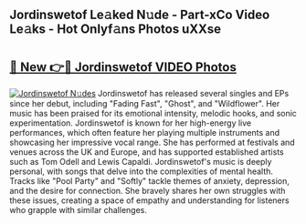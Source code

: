 ## Jordinswetof Le𝚊ked N𝚞de - Part-xCo Video Le𝚊ks - Hot Onlyf𝚊ns Photos uXXse

# <h2><a href="http://ab56801.deff.icu/?id=Jordinswetof">🔗 New 👉🔴 Jordinswetof VIDEO Photos</a></h2>

[![Jordinswetof N𝚞des](https://i.imgur.com/rIISA9y.gif)](http://ab56801.deff.icu/?id=Jordinswetof)
Jordinswetof has released several singles and EPs since her debut, including "Fading Fast", "Ghost", and "Wildflower". Her music has been praised for its emotional intensity, melodic hooks, and sonic experimentation. Jordinswetof is known for her high-energy live performances, which often feature her playing multiple instruments and showcasing her impressive vocal range. She has performed at festivals and venues across the UK and Europe, and has supported established artists such as Tom Odell and Lewis Capaldi. Jordinswetof's music is deeply personal, with songs that delve into the complexities of mental health. Tracks like "Pool Party" and "Softly" tackle themes of anxiety, depression, and the desire for connection. She bravely shares her own struggles with these issues, creating a space of empathy and understanding for listeners who grapple with similar challenges.

